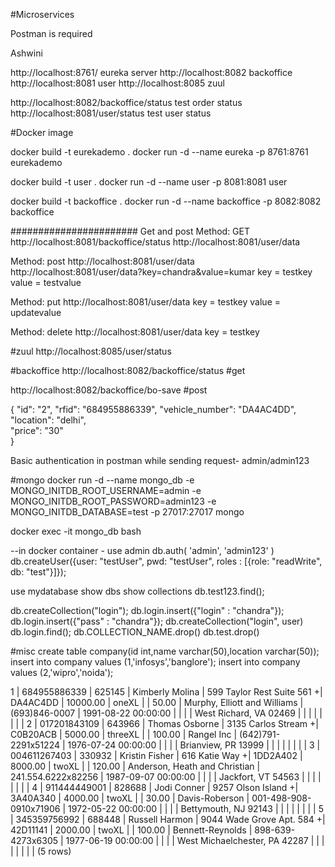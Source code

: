 #Microservices

Postman is required

Ashwini


http://localhost:8761/ eureka server
http://localhost:8082  backoffice
http://localhost:8081   user
http://localhost:8085   zuul

http://localhost:8082/backoffice/status     test order status
http://localhost:8081/user/status     test user status

#Docker image

docker build -t eurekademo .
docker run -d --name eureka -p 8761:8761  eurekademo

docker build -t user .
docker run -d --name user -p 8081:8081 user

docker build -t backoffice .
docker run -d --name backoffice -p 8082:8082 backoffice

####################### Get and post
Method: GET
http://localhost:8081/backoffice/status
http://localhost:8081/user/data

Method: post
http://localhost:8081/user/data
http://localhost:8081/user/data?key=chandra&value=kumar
key = testkey
value = testvalue

Method: put
http://localhost:8081/user/data
key = testkey
value = updatevalue

Method: delete
http://localhost:8081/user/data
key = testkey


#zuul
http://localhost:8085/user/status

#backoffice
http://localhost:8082/backoffice/status    #get

http://localhost:8082/backoffice/bo-save   #post

{
    "id": "2",
    "rfid": "684955886339",	
    "vehicle_number": "DA4AC4DD",
    "location": "delhi",	
    "price": "30"   
}

Basic authentication in postman while sending request- admin/admin123


#mongo
docker run -d --name mongo_db -e MONGO_INITDB_ROOT_USERNAME=admin -e MONGO_INITDB_ROOT_PASSWORD=admin123 -e MONGO_INITDB_DATABASE=test -p 27017:27017 mongo

docker exec -it  mongo_db bash

--in docker container - 
use admin
db.auth( 'admin', 'admin123' )
db.createUser({user: "testUser", pwd: "testUser", roles : [{role: "readWrite", db: "test"}]});

use mydatabase
show dbs
show collections
db.test123.find();

db.createCollection("login");
db.login.insert({"login" : "chandra"});
db.login.insert({"pass" : "chandra"});
db.createCollection("login", user)
db.login.find();
db.COLLECTION_NAME.drop()
db.test.drop()

#misc
create table company(id int,name varchar(50),location varchar(50));
insert into company values (1,'infosys','banglore');
insert into company values (2,'wipro','noida');



1 | 684955886339 | 625145 | Kimberly Molina | 599 Taylor Rest Suite 561    +| DA4AC4DD       |       10000.00 | oneXL         |               |      50.00 | Murphy, Elliott and Williams  | (693)846-0007          | 1991-08-22 00:00:00
    |              |        |                 | West Richard, VA 02469        |                |                |               |               |            |                               |                        | 
  2 | 017201843109 | 643966 | Thomas Osborne  | 3135 Carlos Stream           +| C0B20ACB       |        5000.00 | threeXL       |               |     100.00 | Rangel Inc                    | (642)791-2291x51224    | 1976-07-24 00:00:00
    |              |        |                 | Brianview, PR 13999           |                |                |               |               |            |                               |                        | 
  3 | 004611267403 | 330932 | Kristin Fisher  | 616 Katie Way                +| 1DD2A402       |        8000.00 | twoXL         |               |     120.00 | Anderson, Heath and Christian | 241.554.6222x82256     | 1987-09-07 00:00:00
    |              |        |                 | Jackfort, VT 54563            |                |                |               |               |            |                               |                        | 
  4 | 911444449001 | 828688 | Jodi Conner     | 9257 Olson Island            +| 3A40A340       |        4000.00 | twoXL         |               |      30.00 | Davis-Roberson                | 001-498-908-0910x71906 | 1972-05-22 00:00:00
    |              |        |                 | Bettymouth, NJ 92143          |                |                |               |               |            |                               |                        | 
  5 | 345359756992 | 688448 | Russell Harmon  | 9044 Wade Grove Apt. 584     +| 42D11141       |        2000.00 | twoXL         |               |     100.00 | Bennett-Reynolds              | 898-639-4273x6305      | 1977-06-19 00:00:00
    |              |        |                 | West Michaelchester, PA 42287 |                |                |               |               |            |                               |                        | 
(5 rows)
